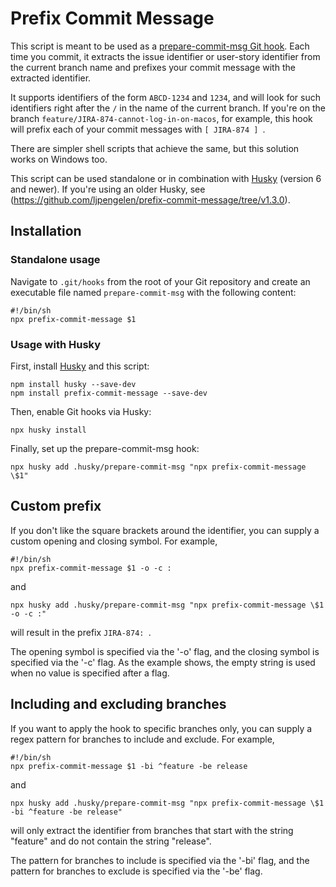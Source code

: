 # Prefix Commit Message

This script is meant to be used as a [prepare-commit-msg Git hook](https://git-scm.com/docs/githooks#_prepare_commit_msg).
Each time you commit, it extracts the issue identifier or user-story identifier from the current branch name and prefixes your commit message with the extracted identifier.

It supports identifiers of the form `ABCD-1234` and `1234`, and will look for such identifiers right after the `/` in the name of the current branch.
If you're on the branch `feature/JIRA-874-cannot-log-in-on-macos`, for example, this hook will prefix each of your commit messages with `[ JIRA-874 ] `.

There are simpler shell scripts that achieve the same, but this solution works on Windows too.

This script can be used standalone or in combination with [Husky](https://github.com/typicode/husky) (version 6 and newer).
If you're using an older Husky, see (https://github.com/ljpengelen/prefix-commit-message/tree/v1.3.0).

## Installation

### Standalone usage

Navigate to `.git/hooks` from the root of your Git repository and create an executable file named `prepare-commit-msg` with the following content:

```
#!/bin/sh
npx prefix-commit-message $1
```

### Usage with Husky

First, install [Husky](https://github.com/typicode/husky) and this script:

```
npm install husky --save-dev
npm install prefix-commit-message --save-dev
```

Then, enable Git hooks via Husky:

```
npx husky install
```

Finally, set up the prepare-commit-msg hook:

```
npx husky add .husky/prepare-commit-msg "npx prefix-commit-message \$1"
```

## Custom prefix

If you don't like the square brackets around the identifier, you can supply a custom opening and closing symbol.
For example,

```
#!/bin/sh
npx prefix-commit-message $1 -o -c :
```

and

```
npx husky add .husky/prepare-commit-msg "npx prefix-commit-message \$1 -o -c :"
```

will result in the prefix `JIRA-874: `.

The opening symbol is specified via the '-o' flag, and the closing symbol is specified via the '-c' flag.
As the example shows, the empty string is used when no value is specified after a flag.

## Including and excluding branches

If you want to apply the hook to specific branches only, you can supply a regex pattern for branches to include and exclude.
For example,

```
#!/bin/sh
npx prefix-commit-message $1 -bi ^feature -be release
```

and

```
npx husky add .husky/prepare-commit-msg "npx prefix-commit-message \$1 -bi ^feature -be release"
```

will only extract the identifier from branches that start with the string "feature" and do not contain the string "release".

The pattern for branches to include is specified via the '-bi' flag,
and the pattern for branches to exclude is specified via the '-be' flag.